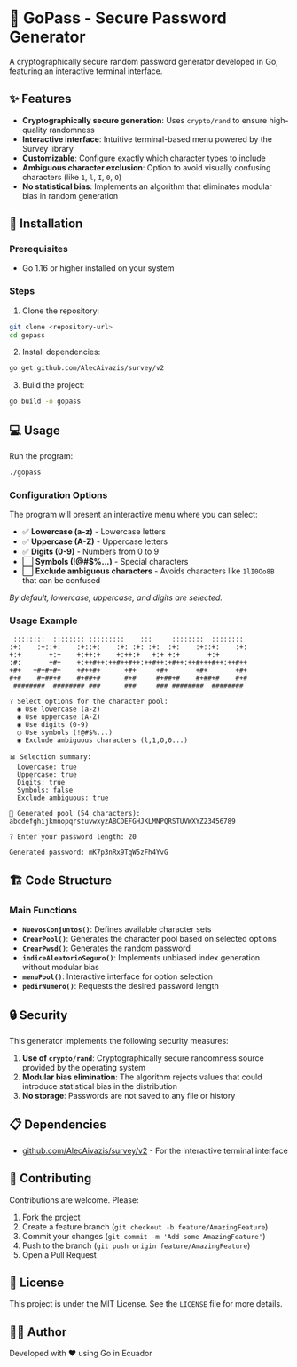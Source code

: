 # 🔐 GoPass - Secure Password Generator

A cryptographically secure random password generator developed in Go, featuring an interactive terminal interface.

## ✨ Features

- **Cryptographically secure generation**: Uses `crypto/rand` to ensure high-quality randomness
- **Interactive interface**: Intuitive terminal-based menu powered by the Survey library
- **Customizable**: Configure exactly which character types to include
- **Ambiguous character exclusion**: Option to avoid visually confusing characters (like `1`, `l`, `I`, `0`, `O`)
- **No statistical bias**: Implements an algorithm that eliminates modular bias in random generation

## 🚀 Installation

### Prerequisites

- Go 1.16 or higher installed on your system

### Steps

1. Clone the repository:
```bash
git clone <repository-url>
cd gopass
```

2. Install dependencies:
```bash
go get github.com/AlecAivazis/survey/v2
```

3. Build the project:
```bash
go build -o gopass
```

## 💻 Usage

Run the program:

```bash
./gopass
```

### Configuration Options

The program will present an interactive menu where you can select:

- ✅ **Lowercase (a-z)** - Lowercase letters
- ✅ **Uppercase (A-Z)** - Uppercase letters
- ✅ **Digits (0-9)** - Numbers from 0 to 9
- ⬜ **Symbols (!@#$%...)** - Special characters
- ⬜ **Exclude ambiguous characters** - Avoids characters like `1lI0Oo8B` that can be confused

*By default, lowercase, uppercase, and digits are selected.*

### Usage Example

```
 ::::::::  :::::::: :::::::::    :::     ::::::::  ::::::::  
:+:    :+::+:    :+::+:    :+: :+: :+:  :+:    :+::+:    :+: 
+:+       +:+    +:++:+    +:++:+   +:+ +:+       +:+        
:#:       +#+    +:++#++:++#++#++:++#++:+#++:++#+++#++:++#++ 
+#+   +#+#+#+    +#++#+      +#+     +#+       +#+       +#+ 
#+#    #+##+#    #+##+#      #+#     #+##+#    #+##+#    #+# 
 ########  ######## ###      ###     ### ########  ########  

? Select options for the character pool:
  ◉ Use lowercase (a-z)
  ◉ Use uppercase (A-Z)
  ◉ Use digits (0-9)
  ◯ Use symbols (!@#$%...)
  ◉ Exclude ambiguous characters (l,1,O,0...)

📊 Selection summary:
  Lowercase: true
  Uppercase: true
  Digits: true
  Symbols: false
  Exclude ambiguous: true

🎯 Generated pool (54 characters):
abcdefghijkmnopqrstuvwxyzABCDEFGHJKLMNPQRSTUVWXYZ23456789

? Enter your password length: 20

Generated password: mK7p3nRx9TqW5zFh4YvG
```

## 🏗️ Code Structure

### Main Functions

- **`NuevosConjuntos()`**: Defines available character sets
- **`CrearPool()`**: Generates the character pool based on selected options
- **`CrearPwsd()`**: Generates the random password
- **`indiceAleatorioSeguro()`**: Implements unbiased index generation without modular bias
- **`menuPool()`**: Interactive interface for option selection
- **`pedirNumero()`**: Requests the desired password length

## 🔒 Security

This generator implements the following security measures:

1. **Use of `crypto/rand`**: Cryptographically secure randomness source provided by the operating system
2. **Modular bias elimination**: The algorithm rejects values that could introduce statistical bias in the distribution
3. **No storage**: Passwords are not saved to any file or history

## 📋 Dependencies

- [github.com/AlecAivazis/survey/v2](https://github.com/AlecAivazis/survey) - For the interactive terminal interface

## 🤝 Contributing

Contributions are welcome. Please:

1. Fork the project
2. Create a feature branch (`git checkout -b feature/AmazingFeature`)
3. Commit your changes (`git commit -m 'Add some AmazingFeature'`)
4. Push to the branch (`git push origin feature/AmazingFeature`)
5. Open a Pull Request

## 📝 License

This project is under the MIT License. See the `LICENSE` file for more details.

## 👨‍💻 Author

Developed with ❤️ using Go in Ecuador